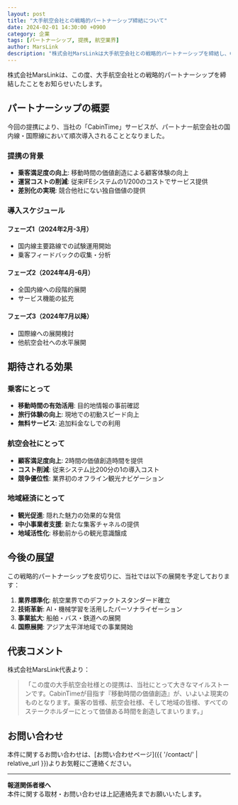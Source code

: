 ```yaml
---
layout: post
title: "大手航空会社との戦略的パートナーシップ締結について"
date: 2024-02-01 14:30:00 +0900
category: 企業
tags: [パートナーシップ, 提携, 航空業界]
author: MarsLink
description: "株式会社MarsLinkは大手航空会社との戦略的パートナーシップを締結し、CabinTimeサービスの本格展開を開始いたします。"
---
```


株式会社MarsLinkは、この度、大手航空会社との戦略的パートナーシップを締結したことをお知らせいたします。

## パートナーシップの概要

今回の提携により、当社の「CabinTime」サービスが、パートナー航空会社の国内線・国際線において順次導入されることとなりました。

### 提携の背景

- **乗客満足度の向上**: 移動時間の価値創造による顧客体験の向上
- **運営コストの削減**: 従来IFEシステムの1/200のコストでサービス提供
- **差別化の実現**: 競合他社にない独自価値の提供

### 導入スケジュール

#### フェーズ1（2024年2月-3月）
- 国内線主要路線での試験運用開始
- 乗客フィードバックの収集・分析

#### フェーズ2（2024年4月-6月）
- 全国内線への段階的展開
- サービス機能の拡充

#### フェーズ3（2024年7月以降）
- 国際線への展開検討
- 他航空会社への水平展開

## 期待される効果

### 乗客にとって
- **移動時間の有効活用**: 目的地情報の事前確認
- **旅行体験の向上**: 現地での初動スピード向上
- **無料サービス**: 追加料金なしでの利用

### 航空会社にとって
- **顧客満足度向上**: 2時間の価値創造時間を提供
- **コスト削減**: 従来システム比200分の1の導入コスト
- **競争優位性**: 業界初のオフライン観光ナビゲーション

### 地域経済にとって
- **観光促進**: 隠れた魅力の効果的な発信
- **中小事業者支援**: 新たな集客チャネルの提供
- **地域活性化**: 移動前からの観光意識醸成

## 今後の展望

この戦略的パートナーシップを皮切りに、当社では以下の展開を予定しております：

1. **業界標準化**: 航空業界でのデファクトスタンダード確立
2. **技術革新**: AI・機械学習を活用したパーソナライゼーション
3. **事業拡大**: 船舶・バス・鉄道への展開
4. **国際展開**: アジア太平洋地域での事業開始

## 代表コメント

株式会社MarsLink代表より：

> 「この度の大手航空会社様との提携は、当社にとって大きなマイルストーンです。CabinTimeが目指す『移動時間の価値創造』が、いよいよ現実のものとなります。乗客の皆様、航空会社様、そして地域の皆様、すべてのステークホルダーにとって価値ある時間を創造してまいります。」

## お問い合わせ

本件に関するお問い合わせは、[お問い合わせページ]({{ '/contact/' | relative_url }})よりお気軽にご連絡ください。

---

**報道関係者様へ**  
本件に関する取材・お問い合わせは上記連絡先までお願いいたします。 